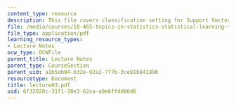 ```yaml
---
content_type: resource
description: This file covers classification setting for Support Vector Machines (SVM).
file: /media/courses/18-465-topics-in-statistics-statistical-learning-theory-spring-2007/6f32028c31f130e362caa9e6ffdd66d6_lecture03.pdf
file_type: application/pdf
learning_resource_types:
- Lecture Notes
ocw_type: OCWFile
parent_title: Lecture Notes
parent_type: CourseSection
parent_uid: a1b5ab94-b32e-92a2-777b-3ce81b841896
resourcetype: Document
title: lecture03.pdf
uid: 6f32028c-31f1-30e3-62ca-a9e6ffdd66d6
---
```

